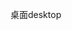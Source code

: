<span data-ttu-id="7d3b2-101">桌面</span><span class="sxs-lookup"><span data-stu-id="7d3b2-101">desktop</span></span>